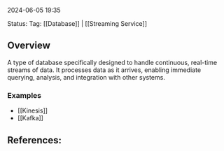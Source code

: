 
2024-06-05 19:35

Status:
Tag: [[Database]] | [[Streaming Service]]

## Overview

A type of database specifically designed to handle continuous, real-time streams of data. It processes data as it arrives, enabling immediate querying, analysis, and integration with other systems.

### Examples

- [[Kinesis]]
- [[Kafka]]

## References:

